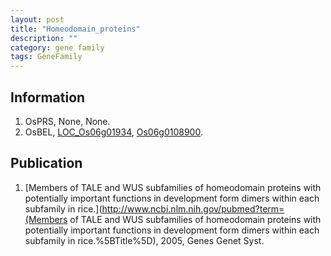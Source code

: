 ```yaml
---
layout: post
title: "Homeodomain_proteins"
description: ""
category: gene family
tags: GeneFamily
---
```


## Information
1. OsPRS, None, None.
2. OsBEL, [LOC_Os06g01934](http://rice.plantbiology.msu.edu/cgi-bin/ORF_infopage.cgi?orf=LOC_Os06g01934), [Os06g0108900](http://rapdb.dna.affrc.go.jp/viewer/gbrowse_details/irgsp1?name=Os06g0108900).

## Publication
1. [Members of TALE and WUS subfamilies of homeodomain proteins with potentially important functions in development form dimers within each subfamily in rice.](http://www.ncbi.nlm.nih.gov/pubmed?term=(Members of TALE and WUS subfamilies of homeodomain proteins with potentially important functions in development form dimers within each subfamily in rice.%5BTitle%5D), 2005, Genes Genet Syst.


